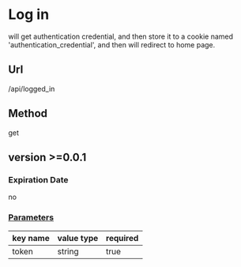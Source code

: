 # Log in

will get authentication credential, and then store it to a cookie named 'authentication_credential', and then will redirect to home page.

## Url

/api/logged_in

## Method

get

## version >=0.0.1

### Expiration Date

no

### [Parameters](./Parameters.html)

key name | value type | required
--- | --- | ---
token | string | true
